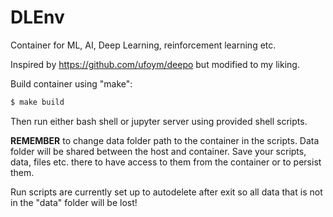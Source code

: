 # DLEnv

Container for ML, AI, Deep Learning, reinforcement learning etc.

Inspired by <https://github.com/ufoym/deepo> but modified to my liking.

Build container using "make":

```bash
$ make build
```

Then run either bash shell or jupyter server using provided shell scripts.

**REMEMBER** to change data folder path to the container in the scripts. Data folder will be shared between the host and container. Save your scripts, data, files etc. there to have access to them from the container or to persist them.

Run scripts are currently set up to autodelete after exit so all data that is not in the "data" folder will be lost!